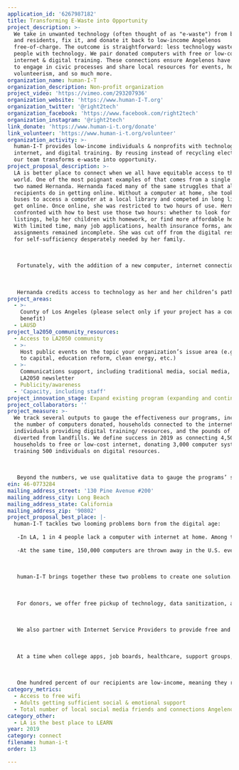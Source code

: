 ```yaml
---
application_id: '6267987182'
title: Transforming E-Waste into Opportunity
project_description: >-
  We take in unwanted technology (often thought of as "e-waste") from businesses
  and residents, fix it, and donate it back to low-income Angelenos
  free-of-charge. The outcome is straightforward: less technology waste and more
  people with technology. We pair donated computers with free or low-cost
  internet & digital training. These connections ensure Angelenos have the means
  to engage in civic processes and share local resources for events, housing,
  volunteerism, and so much more.
organization_name: human-I-T
organization_description: Non-profit organization
project_video: 'https://vimeo.com/293207936'
organization_website: 'https://www.human-I-T.org'
organization_twitter: '@right2tech'
organization_facebook: 'https://www.facebook.com/right2tech'
organization_instagram: '@right2tech'
link_donate: 'https://www.human-i-t.org/donate'
link_volunteer: 'https://www.human-i-t.org/volunteer'
organization_activity: >-
  human-I-T provides low-income individuals & nonprofits with technology,
  internet, and digital training. By reusing instead of recycling electronics,
  our team transforms e-waste into opportunity.
project_proposal_description: >-
  LA is better place to connect when we all have equitable access to the digital
  world. One of the most poignant examples of that comes from a single mother of
  two named Hernanda. Hernanda faced many of the same struggles that all of our
  recipients do in getting online. Without a computer at home, she took two
  buses to access a computer at a local library and competed in long lines to
  get online. Once online, she was restricted to two hours of use. Hernanda was
  confronted with how to best use those two hours: whether to look for new job
  listings, help her children with homework, or find more affordable housing.
  With limited time, many job applications, health insurance forms, and school
  assignments remained incomplete. She was cut off from the digital resources
  for self-sufficiency desperately needed by her family. 
   
   
   
   Fortunately, with the addition of a new computer, internet connection, and digital literacy training from human-I-T, Hernanda was able to allocate proper time to job searching, helping children with their online homework, and accessing digital social services. Since receiving the donation, she gained employment at a rate of three additional dollars per hour, increasing her household revenue by $4,000 every year. She also became more engaged in her local neighborhood association with the encouragement of digital literacy training, helping to orchestrate Long Beach’s tree planting campaign. Through it all, she was able to move off of government assistance and forge a path towards self-sufficiency. 
   
   
   
   Hernanda credits access to technology as her and her children’s path upward: “This program help[ed] my son with school tremendously. He was able to get ahead on his math and reading. He got a academic award for math and met all the AR reading goal for the first time this school year. And for me, I am taking 3 online classes right now which is so convenient for me cause [I] am able to be more active with my sons school activities and sports. It's also helpful for applying for jobs and setting up a resume. I've learned so much on this new technology, both about politics and my local news."
project_areas:
  - >-
    County of Los Angeles (please select only if your project has a countywide
    benefit)
  - LAUSD
project_la2050_community_resources:
  - Access to LA2050 community
  - >-
    Host public events on the topic your organization’s issue area (e.g. access
    to capital, education reform, clean energy, etc.) 
  - >-
    Communications support, including traditional media, social media, and
    LA2050 newsletter
  - Publicity/awareness
  - 'Capacity, including staff'
project_innovation_stage: Expand existing program (expanding and continuing ongoing successful projects)
project_collaborators: ''
project_measure: >-
  We track several outputs to gauge the effectiveness our programs, including
  the number of computers donated, households connected to the internet,
  individuals providing digital training/ resources, and the pounds of e-waste
  diverted from landfills. We define success in 2019 as connecting 4,500
  households to free or low-cost internet, donating 3,000 computer systems, and
  training 500 individuals on digital resources. 
   
   
   
   Beyond the numbers, we use qualitative data to gauge the programs’ success. Our Programs Manager conducts post-donation surveys to measure how each connection makes an impact on users’ lives. We collect data about how many households use the device to apply to college, find affordable housing, secure new jobs, establish permanent residency, increase their social network, and access social services. Success is achieved when over 95% of recipients use their connection towards one of those goals, therefore increasing their presence in the community.
ein: 46-0773284
mailing_address_street: '130 Pine Avenue #200'
mailing_address_city: Long Beach
mailing_address_state: California
mailing_address_zip: '90802'
project_proposal_best_place: |-
  human-I-T tackles two looming problems born from the digital age:
   
   -In LA, 1 in 4 people lack a computer with internet at home. Among the least connected are low-income people and people of color. Offline households are locked out from local resources that live online - including support groups, cultural events, job opportunities, transit-accessible housing, and voter records. 
   
   -At the same time, 150,000 computers are thrown away in the U.S. every day. These computers are referred to as e-waste - the fastest growing waste stream in the world. E-waste is teeming with toxic chemicals that deteriorate our air and soil quality. It causes severe health problems for residents living near landfills.
   
   
   
   human-I-T brings together these two problems to create one solution. We take in unwanted technology, refurbish it, and donate it back out to low-income households. Computers are coupled with access to wifi and digital training so recipients can tap into all of the opportunity that exists online. 
   
   
   
   For donors, we offer free pickup of technology, data sanitization, and a tax-deductible receipt for each item. Partners include the likes of County of Los Angeles and USC. Technology is then transported to our warehouse, where IT Staff refurbish items for donation. As items are repurposed, staff trains volunteers how to repair hardware components & administer technical support. This vocational training program completes the cycle in which excess technology from Angeleno consumers are repurposed by community members and later donated to low-income households in LA. This community-driven approach inspires the entire community to create impact by donating their unwanted goods to someone who desperately needs it.
   
   
   
   We also partner with Internet Service Providers to provide free and discount internet (starting at $10/month) to qualified low-income households. Our team outreaches to communities about options available to them, qualifies them for offers based on income and territory, educates about the different speeds available, and provides neutral guidance on what suits their needs best. human-I-T offers ongoing technical support to troubleshoot any hardware or software issues thereafter.
   
   
   
   At a time when college apps, job boards, healthcare, support groups, & volunteer opportunities are hosted digitally, human-I-T is committed to getting underserved populations plugged in. With every connection, low-income individuals are granted a seat at today’s digital table. Digital training then provides access to a world of transit-accessible housing, employment, public gatherings, emotional support networks, and government records. 
   
   
   
   One hundred percent of our recipients are low-income, meaning they receive some form of government assistance or have an income 200% the poverty threshold. Our recipients include students, veterans, persons with disabilities, single mothers, and LGBT shelters among others.
category_metrics:
  - Access to free wifi
  - Adults getting sufficient social & emotional support
  - Total number of local social media friends and connections Angelenos have
category_other:
  - LA is the best place to LEARN
year: 2019
category: connect
filename: human-i-t
order: 13

---
```

